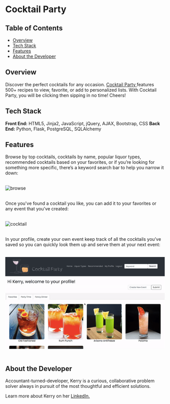 ﻿# Cocktail Party

## Table of Contents

* [Overview](#overview)
* [Tech Stack](#tech-stack)
* [Features](#features)
* [About the Developer](#developer)
 
## <a name="overview"></a>Overview
Discover the perfect cocktails for any occasion. <a href="www.cocktailparty.fun">Cocktail Party </a>features 500+ recipes to view, favorite, or add to personalized lists. With Cocktail Party, you will be clicking then sipping in no time! Cheers!
<br>

## <a name="tech-stack"></a>Tech Stack
__Front End:__ HTML5, Jinja2, JavaScript, jQuery, AJAX, Bootstrap, CSS
__Back End:__ Python, Flask, PostgreSQL, SQLAlchemy
<br/>

## <a name="features"></a>Features

Browse by top cocktails, cocktails by name, popular liquor types, recommended cocktails based on your favorites, or if you’re looking for something more specific, there’s a keyword search bar to help you narrow it down:
<br><br>

![browse](/static/videos/browse.gif)
<br/><br/>

Once you've found a cocktail you like, you can add it to your favorites or any event that you've created:
<br><br>

![cocktail](/static/videos/cocktail.gif)
<br/><br/>

In your profile, create your own event keep track of all the cocktails you’ve saved so you can quickly look them up and serve them at your next event:
<br><br>

![profile](/static/videos/profile.gif)
<br><br>

## <a name="developer"></a>About the Developer

Accountant-turned-developer, Kerry is a curious, collaborative problem solver always in pursuit of the most thoughtful and efficient solutions. 

Learn more about Kerry on her <a href="https://www.linkedin.com/in/kerrylam/">LinkedIn.</a>
